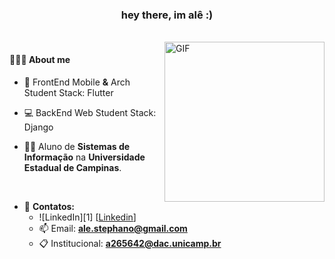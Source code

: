 <h3 align="center">hey there, im alê :)</h3>

<br/>

  <img align="right" alt="GIF" src="https://i.pinimg.com/originals/57/18/5d/57185d2176d7cbaebdb74c00ce1b9ebf.gif" width="256" height="256" />

   <h4>👨🏻‍💻 About me</h4>

- 📱 FrontEnd Mobile **&** Arch Student 
        Stack: Flutter
- 💻 BackEnd Web Student
        Stack: Django
   
- 👨‍🎓 Aluno de **Sistemas de Informação** na **Universidade Estadual de Campinas**.

<br/>

- 🔭 **Contatos:** 
  - ![LinkedIn][1] [[Linkedin](https://www.linkedin.com/in/alexandre-stephano-852ab717b/)]
  - 📫 Email: **ale.stephano@gmail.com**
  - 📋 Institucional: **a265642@dac.unicamp.br**

<br/>
